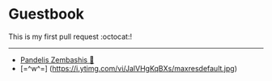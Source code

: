 # Guestbook

This is my first pull request :octocat:!

---

* [Pandelis Zembashis :panda_face:](http://twitter.com/pandelisz)
* [=^w^=] (https://i.ytimg.com/vi/JalVHgKqBXs/maxresdefault.jpg)
